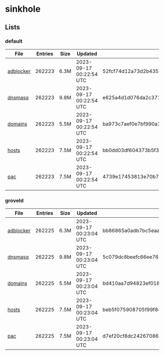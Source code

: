 # sinkhole

## Lists

### default

|File|Entries|Size|Updated|Hash|
|-|-|-|-|-|
|[adblocker](https://raw.githubusercontent.com/groveld/sinkhole/lists/default/adblocker.txt)|262223|6.3M|2023-09-17 00:22:54 UTC|52fcf74d12a73d2b4355b7924059079509a2ca59bbb4f9d2ed45791573974333|
|[dnsmasq](https://raw.githubusercontent.com/groveld/sinkhole/lists/default/dnsmasq.txt)|262223|9.8M|2023-09-17 00:22:54 UTC|e625a4d1d076da2c371a62bc7e1075c77baa26b8bd416962138a9344b8a22049|
|[domains](https://raw.githubusercontent.com/groveld/sinkhole/lists/default/domains.txt)|262223|5.5M|2023-09-17 00:22:54 UTC|ba973c7aef0e7bf990a149b4a942b63d4a25b538cab6e65e395ae212741b50dd|
|[hosts](https://raw.githubusercontent.com/groveld/sinkhole/lists/default/hosts.txt)|262223|7.5M|2023-09-17 00:22:54 UTC|bb0dd03df604373b5f373b1a1682faf26ad598a87a275df9f3733d2bb0261498|
|[pac](https://raw.githubusercontent.com/groveld/sinkhole/lists/default/pac.txt)|262223|7.5M|2023-09-17 00:22:54 UTC|4739e17453813e70b75007694cb78089093c5e3d65428e1ef4bab3e5153694ec|

### groveld

|File|Entries|Size|Updated|Hash|
|-|-|-|-|-|
|[adblocker](https://raw.githubusercontent.com/groveld/sinkhole/lists/groveld/adblocker.txt)|262225|6.3M|2023-09-17 00:23:04 UTC|bb86865a0adb7bc5eaa707eb4482be490cceac56d42cd4efc11f9dcf08c298ba|
|[dnsmasq](https://raw.githubusercontent.com/groveld/sinkhole/lists/groveld/dnsmasq.txt)|262225|9.8M|2023-09-17 00:23:04 UTC|5c079dc8beefc66ee7651bb7c61704142e69ae7a310b243a811f74fdf445b813|
|[domains](https://raw.githubusercontent.com/groveld/sinkhole/lists/groveld/domains.txt)|262225|5.5M|2023-09-17 00:23:04 UTC|bd410aa7d94823ef0181971a824a4e2b10dd780197762e04a14139d16721274f|
|[hosts](https://raw.githubusercontent.com/groveld/sinkhole/lists/groveld/hosts.txt)|262225|7.5M|2023-09-17 00:23:04 UTC|beb5f075908705f99f848ace53487699020bd40644701b3ac470697005ddc2ad|
|[pac](https://raw.githubusercontent.com/groveld/sinkhole/lists/groveld/pac.txt)|262225|7.5M|2023-09-17 00:23:04 UTC|d7ef20cf8dc24267086e5d256c58f95b3f9b0a1bcc4db795c5710f32afb25a68|
